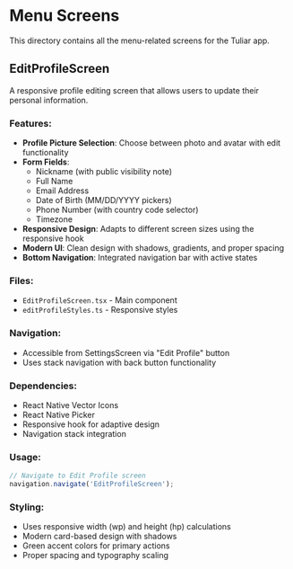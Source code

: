 # Menu Screens

This directory contains all the menu-related screens for the Tuliar app.

## EditProfileScreen

A responsive profile editing screen that allows users to update their personal information.

### Features:
- **Profile Picture Selection**: Choose between photo and avatar with edit functionality
- **Form Fields**: 
  - Nickname (with public visibility note)
  - Full Name
  - Email Address
  - Date of Birth (MM/DD/YYYY pickers)
  - Phone Number (with country code selector)
  - Timezone
- **Responsive Design**: Adapts to different screen sizes using the responsive hook
- **Modern UI**: Clean design with shadows, gradients, and proper spacing
- **Bottom Navigation**: Integrated navigation bar with active states

### Files:
- `EditProfileScreen.tsx` - Main component
- `editProfileStyles.ts` - Responsive styles

### Navigation:
- Accessible from SettingsScreen via "Edit Profile" button
- Uses stack navigation with back button functionality

### Dependencies:
- React Native Vector Icons
- React Native Picker
- Responsive hook for adaptive design
- Navigation stack integration

### Usage:
```typescript
// Navigate to Edit Profile screen
navigation.navigate('EditProfileScreen');
```

### Styling:
- Uses responsive width (wp) and height (hp) calculations
- Modern card-based design with shadows
- Green accent colors for primary actions
- Proper spacing and typography scaling

